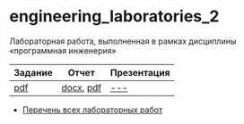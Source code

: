# engineering_laboratories_2

Лабораторная работа, выполненная в рамках дисциплины «программная инженерия» 

| Задание | Отчет | Презентация |
|---------|-------|-------------|
| [pdf](https://github.com/BFI-2202/engineering_laboratories/blob/2a3e3d864ecec2b940646c2334fd25a7cb661ef2/semester_01/laboratory_03.pdf) | [docx](materials/report.docx), [pdf](materials/report.pdf) | [---]() |

* [Перечень всех лабораторных работ](https://github.com/BFI-2202/engineering_laboratories)
